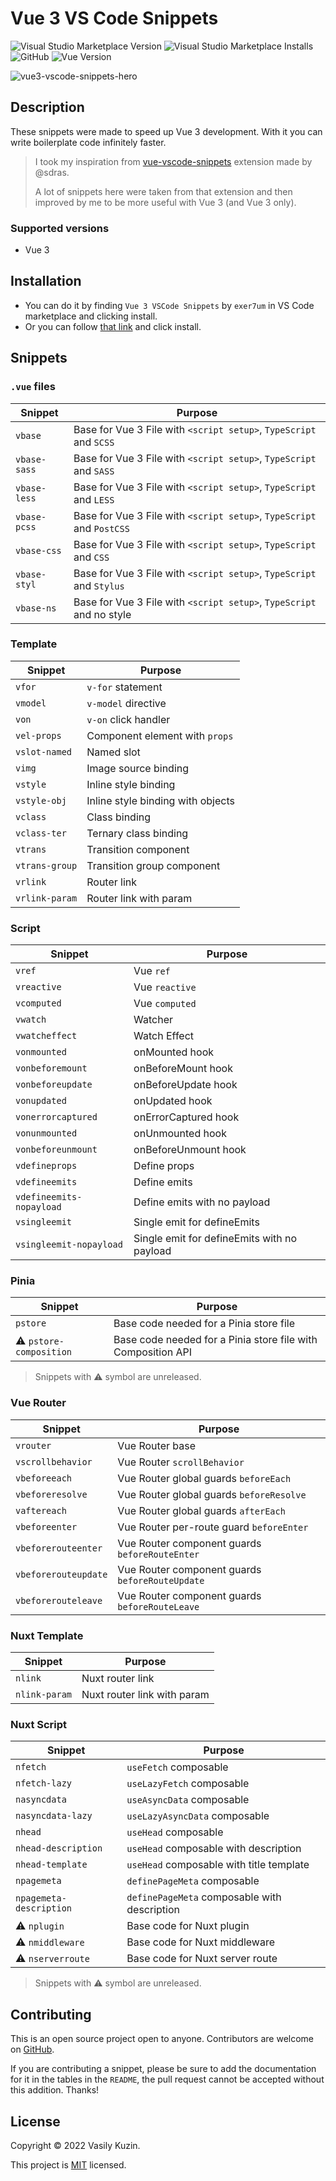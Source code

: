 # Vue 3 VS Code Snippets

![Visual Studio Marketplace Version](https://img.shields.io/visual-studio-marketplace/v/exer7um.vue-3-vscode-snippets?color=blue)
![Visual Studio Marketplace Installs](https://img.shields.io/visual-studio-marketplace/i/exer7um.vue-3-vscode-snippets?color=success)
![GitHub](https://img.shields.io/github/license/ExEr7um/vue3-vscode-snippets)
![Vue Version](https://img.shields.io/badge/vue-3-%234FC08D?logo=vuedotjs)

![vue3-vscode-snippets-hero](https://i.imgur.com/qlgaQhl.gif)

## Description

These snippets were made to speed up Vue 3 development. With it you can write boilerplate code infinitely faster.

> I took my inspiration from [vue-vscode-snippets](https://github.com/sdras/vue-vscode-snippets) extension made by @sdras.
>
> A lot of snippets here were taken from that extension and then improved by me to be more useful with Vue 3 (and Vue 3 only).

### Supported versions

- Vue 3

## Installation

- You can do it by finding `Vue 3 VSCode Snippets` by `exer7um` in VS Code marketplace and clicking install.
- Or you can follow [that link](https://marketplace.visualstudio.com/items?itemName=exer7um.vue-3-vscode-snippets) and click install.

## Snippets

### `.vue` files

| Snippet      | Purpose                                                               |
| ------------ | --------------------------------------------------------------------- |
| `vbase`      | Base for Vue 3 File with `<script setup>`, `TypeScript` and `SCSS`    |
| `vbase-sass` | Base for Vue 3 File with `<script setup>`, `TypeScript` and `SASS`    |
| `vbase-less` | Base for Vue 3 File with `<script setup>`, `TypeScript` and `LESS`    |
| `vbase-pcss` | Base for Vue 3 File with `<script setup>`, `TypeScript` and `PostCSS` |
| `vbase-css`  | Base for Vue 3 File with `<script setup>`, `TypeScript` and `CSS`     |
| `vbase-styl` | Base for Vue 3 File with `<script setup>`, `TypeScript` and `Stylus`  |
| `vbase-ns`   | Base for Vue 3 File with `<script setup>`, `TypeScript` and no style  |

### Template

| Snippet        | Purpose                           |
| -------------- | --------------------------------- |
| `vfor`         | `v-for` statement                 |
| `vmodel`       | `v-model` directive               |
| `von`          | `v-on` click handler              |
| `vel-props`    | Component element with `props`    |
| `vslot-named`  | Named slot                        |
| `vimg`         | Image source binding              |
| `vstyle`       | Inline style binding              |
| `vstyle-obj`   | Inline style binding with objects |
| `vclass`       | Class binding                     |
| `vclass-ter`   | Ternary class binding             |
| `vtrans`       | Transition component              |
| `vtrans-group` | Transition group component        |
| `vrlink`       | Router link                       |
| `vrlink-param` | Router link with param            |

### Script

| Snippet                  | Purpose                                     |
| ------------------------ | ------------------------------------------- |
| `vref`                   | Vue `ref`                                   |
| `vreactive`              | Vue `reactive`                              |
| `vcomputed`              | Vue `computed`                              |
| `vwatch`                 | Watcher                                     |
| `vwatcheffect`           | Watch Effect                                |
| `vonmounted`             | onMounted hook                              |
| `vonbeforemount`         | onBeforeMount hook                          |
| `vonbeforeupdate`        | onBeforeUpdate hook                         |
| `vonupdated`             | onUpdated hook                              |
| `vonerrorcaptured`       | onErrorCaptured hook                        |
| `vonunmounted`           | onUnmounted hook                            |
| `vonbeforeunmount`       | onBeforeUnmount hook                        |
| `vdefineprops`           | Define props                                |
| `vdefineemits`           | Define emits                                |
| `vdefineemits-nopayload` | Define emits with no payload                |
| `vsingleemit`            | Single emit for defineEmits                 |
| `vsingleemit-nopayload`  | Single emit for defineEmits with no payload |

### Pinia

| Snippet                | Purpose                                                      |
| ---------------------- | ------------------------------------------------------------ |
| `pstore`               | Base code needed for a Pinia store file                      |
| ⚠️ `pstore-composition` | Base code needed for a Pinia store file with Composition API |

> Snippets with ⚠️ symbol are unreleased.

### Vue Router

| Snippet              | Purpose                                         |
| -------------------- | ----------------------------------------------- |
| `vrouter`            | Vue Router base                                 |
| `vscrollbehavior`    | Vue Router `scrollBehavior`                     |
| `vbeforeeach`        | Vue Router global guards `beforeEach`           |
| `vbeforeresolve`     | Vue Router global guards `beforeResolve`        |
| `vaftereach`         | Vue Router global guards `afterEach`            |
| `vbeforeenter`       | Vue Router per-route guard `beforeEnter`        |
| `vbeforerouteenter`  | Vue Router component guards `beforeRouteEnter`  |
| `vbeforerouteupdate` | Vue Router component guards `beforeRouteUpdate` |
| `vbeforerouteleave`  | Vue Router component guards `beforeRouteLeave`  |

### Nuxt Template

| Snippet       | Purpose                     |
| ------------- | --------------------------- |
| `nlink`       | Nuxt router link            |
| `nlink-param` | Nuxt router link with param |

### Nuxt Script

| Snippet                 | Purpose                                      |
| ----------------------- | -------------------------------------------- |
| `nfetch`                | `useFetch` composable                        |
| `nfetch-lazy`           | `useLazyFetch` composable                    |
| `nasyncdata`            | `useAsyncData` composable                    |
| `nasyncdata-lazy`       | `useLazyAsyncData` composable                |
| `nhead`                 | `useHead` composable                         |
| `nhead-description`     | `useHead` composable with description        |
| `nhead-template`        | `useHead` composable with title template     |
| `npagemeta`             | `definePageMeta` composable                  |
| `npagemeta-description` | `definePageMeta` composable with description |
| ⚠️ `nplugin`             | Base code for Nuxt plugin                    |
| ⚠️ `nmiddleware`         | Base code for Nuxt middleware                |
| ⚠️ `nserverroute`        | Base code for Nuxt server route              |

> Snippets with ⚠️ symbol are unreleased.

## Contributing

This is an open source project open to anyone. Contributors are welcome on [GitHub](https://github.com/exer7um/vue3-vscode-snippets).

If you are contributing a snippet, please be sure to add the documentation for it in the tables in the `README`, the pull request cannot be accepted without this addition. Thanks!

## License

Copyright © 2022 Vasily Kuzin.

This project is [MIT](https://github.com/ExEr7um/vue3-vscode-snippets/blob/main/LICENSE) licensed.

